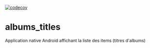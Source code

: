 [![codecov](https://codecov.io/gh/rsoumail/my_memories/branch/main/graph/badge.svg?token=4JZDHYU38J)](https://codecov.io/gh/rsoumail/my_memories)

# albums_titles
Application native Android affichant la liste des items (titres d'albums)
